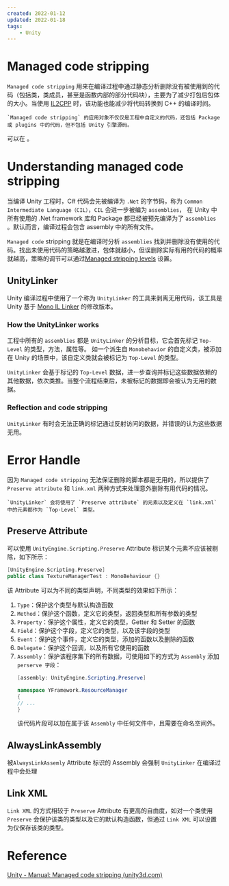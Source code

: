 ```yaml
---
created: 2022-01-12
updated: 2022-01-18
tags:
    - Unity
---
```


# Managed code stripping

`Managed code stripping` 用来在编译过程中通过静态分析删除没有被使用到的代码（包括类，类成员，甚至是函数内部的部分代码块），主要为了减少打包后包体的大小。当使用 [IL2CPP](Unity%20-%20IL2CPP.md) 时，该功能也能减少将代码转换到 C++ 的编译时间。

```ad-tip
`Managed code stripping` 的应用对象不仅仅是工程中自定义的代码，还包括 Package 或 plugins 中的代码，但不包括 Unity 引擎源码。
```

可以在 。

# Understanding managed code stripping

当编译 Unity 工程时，C# 代码会先被编译为 `.Net` 的字节码，称为 `Common Intermediate Language（CIL）`，`CIL` 会进一步被编为 `assemblies`， 在 Unity 中所有使用的 .Net framework 库和 Package 都已经被预先编译为了 `assemblies` 。默认而言，编译过程会包含 assembly 中的所有文件。

`Managed code` stripping 就是在编译时分析 `assemblies` 找到并删除没有使用的代码。找出未使用代码的策略越激进，包体就越小，但误删除实际有用的代码的概率就越高，策略的调节可以通过[Managed stripping levels](../Unity%20-%20PlayerSettings.md#Managed%20stripping%20levels) 设置。

## UnityLinker

Unity 编译过程中使用了一个称为 `UnityLinker` 的工具来剥离无用代码，该工具是 Unity 基于 [Mono IL Linker](https://github.com/mono/linker) 的修改版本。

### How the UnityLinker works

工程中所有的 `assemblies` 都是 `UnityLinker`   的分析目标，它会首先标记 `Top-Level` 的类型，方法，属性等。  如一个派生自 `Monobehavior` 的自定义类，被添加在 Unity 的场景中，该自定义类就会被标记为 `Top-Level` 的类型。

`UnityLinker` 会基于标记的 `Top-Level` 数据，进一步查询并标记这些数据依赖的其他数据，依次类推。当整个流程结束后，未被标记的数据即会被认为无用的数据。

### Reflection and code stripping

`UnityLinker` 有时会无法正确的标记通过反射访问的数据，并错误的认为这些数据无用。

# Error Handle

因为 `Managed code stripping` 无法保证删除的脚本都是无用的，所以提供了 `Preserve attribute` 和 `link.xml` 两种方式来处理意外删除有用代码的情况。

```ad-note
`UnityLinker` 会将使用了 `Preserve attribute` 的元素以及定义在 `link.xml` 中的元素都作为 `Top-Level` 类型。
```

## Preserve Attribute

可以使用 `UnityEngine.Scripting.Preserve` Attribute 标识某个元素不应该被剔除，如下所示：
```cpp
[UnityEngine.Scripting.Preserve]
public class TextureManagerTest : MonoBehaviour {}
```

该 Attribute 可以为不同的类型声明，不同类型的效果如下所示：
1. `Type`：保护这个类型与默认构造函数
2. `Method`：保护这个函数，定义它的类型，返回类型和所有参数的类型
3. `Property`：保护这个属性，定义它的类型，Getter 和 Setter 的函数
4. `Field`：保护这个字段，定义它的类型，以及该字段的类型
5. `Event`：保护这个事件，定义它的类型，添加的函数以及删除的函数
6. `Delegate`：保护这个回调，以及所有它使用的函数
7. `Assembly`：保护该程序集下的所有数据，可使用如下的方式为 `Assembly` 添加 `perserve 字段`：
    ```csharp
    [assembly: UnityEngine.Scripting.Preserve]

    namespace YFramework.ResourceManager
    {
    // ...
    }
    ```
    该代码片段可以加在属于该 `Assembly` 中任何文件中，且需要在命名空间外。


## AlwaysLinkAssembly

被`AlwaysLinkAssemly` Attribute 标识的 Assembly 会强制 `UnityLinker` 在编译过程中会处理

## Link XML

`Link XML` 的方式相较于 `Preserve` Attribute 有更高的自由度，如对一个类使用 `Preserve` 会保护该类的类型以及它的默认构造函数，但通过 `Link XML` 可以设置为仅保存该类的类型。


# Reference

[Unity - Manual: Managed code stripping (unity3d.com)](https://docs.unity3d.com/Manual/ManagedCodeStripping.html)